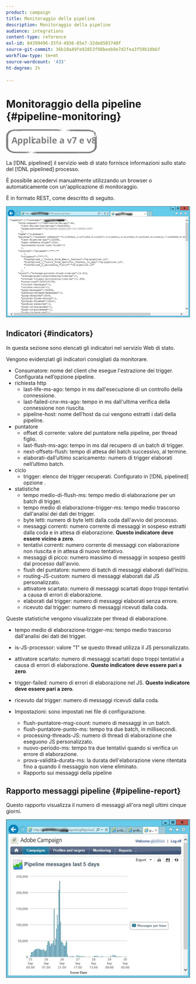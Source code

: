 ```yaml
---
product: campaign
title: Monitoraggio della pipeline
description: Monitoraggio della pipeline
audience: integrations
content-type: reference
exl-id: 84399496-33fd-4936-85e7-32de8503740f
source-git-commit: 36b10a49fe92853f98beeb9e7d2fea3f59b10b6f
workflow-type: tm+mt
source-wordcount: '433'
ht-degree: 1%

---
```


# Monitoraggio della pipeline {#pipeline-monitoring}

![](../../assets/common.svg)

La [!DNL pipelined] il servizio web di stato fornisce informazioni sullo stato del [!DNL pipelined] processo.

È possibile accedervi manualmente utilizzando un browser o automaticamente con un&#39;applicazione di monitoraggio.

È in formato REST, come descritto di seguito.

![](assets/triggers_8.png)

## Indicatori {#indicators}

In questa sezione sono elencati gli indicatori nel servizio Web di stato.

Vengono evidenziati gli indicatori consigliati da monitorare.

* Consumatore: nome del client che esegue l&#39;estrazione dei trigger. Configurata nell’opzione pipeline.
* richiesta http
   * last-life-ms-ago: tempo in ms dall&#39;esecuzione di un controllo della connessione.
   * last-failed-cnx-ms-ago: tempo in ms dall&#39;ultima verifica della connessione non riuscita.
   * pipeline-host: nome dell’host da cui vengono estratti i dati della pipeline.
* puntatore
   * offset di corrente: valore del puntatore nella pipeline, per thread figlio.
   * last-flush-ms-ago: tempo in ms dal recupero di un batch di trigger.
   * next-offsets-flush: tempo di attesa del batch successivo, al termine.
   * elaborati-dall’ultimo scaricamento: numero di trigger elaborati nell’ultimo batch.
* ciclo
   * trigger: elenco dei trigger recuperati. Configurato in [!DNL pipelined] opzione .
* statistiche
   * tempo medio-di-flush-ms: tempo medio di elaborazione per un batch di trigger.
   * tempo medio di elaborazione-trigger-ms: tempo medio trascorso dall&#39;analisi dei dati dei trigger.
   * byte letti: numero di byte letti dalla coda dall&#39;avvio del processo.
   * messaggi correnti: numero corrente di messaggi in sospeso estratti dalla coda e in attesa di elaborazione. **Questo indicatore deve essere vicino a zero**.
   * tentativi correnti: numero corrente di messaggi con elaborazione non riuscita e in attesa di nuovo tentativo.
   * messaggi di picco: numero massimo di messaggi in sospeso gestiti dal processo dall&#39;avvio.
   * flush del puntatore: numero di batch di messaggi elaborati dall’inizio.
   * routing-JS-custom: numero di messaggi elaborati dal JS personalizzato.
   * attivatore scartato: numero di messaggi scartati dopo troppi tentativi a causa di errori di elaborazione.
   * elaborati dal trigger: numero di messaggi elaborati senza errore.
   * ricevuto dal trigger: numero di messaggi ricevuti dalla coda.

Queste statistiche vengono visualizzate per thread di elaborazione.

* tempo medio di elaborazione-trigger-ms: tempo medio trascorso dall&#39;analisi dei dati dei trigger.
* is-JS-processor: valore &quot;1&quot; se questo thread utilizza il JS personalizzato.
* attivatore scartato: numero di messaggi scartati dopo troppi tentativi a causa di errori di elaborazione. **Questo indicatore deve essere pari a zero**.
* trigger-failed: numero di errori di elaborazione nel JS. **Questo indicatore deve essere pari a zero**.
* ricevuto dal trigger: numero di messaggi ricevuti dalla coda.

* Impostazioni: sono impostati nei file di configurazione.
   * flush-puntatore-msg-count: numero di messaggi in un batch.
   * flush-puntatore-punto-ms: tempo tra due batch, in millisecondi.
   * processing-threads-JS: numero di thread di elaborazione che eseguono JS personalizzato.
   * nuovo-periodo-ms: tempo tra due tentativi quando si verifica un errore di elaborazione.
   * prova-validità-durata-ms: la durata dell&#39;elaborazione viene ritentata fino a quando il messaggio non viene eliminato.
   * Rapporto sui messaggi della pipeline

## Rapporto messaggi pipeline {#pipeline-report}

Questo rapporto visualizza il numero di messaggi all&#39;ora negli ultimi cinque giorni.

![](assets/triggers_9.png)
